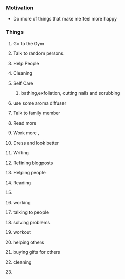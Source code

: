 ### Motivation
- Do more of things that make me feel more happy


### Things
1. Go to the Gym
2. Talk to random persons 
3. Help People
4. Cleaning 
5. Self Care
	1. bathing,exfoliation, cutting nails and scrubbing 

6. use some aroma diffuser
7. Talk to family member
8. Read more 
9. Work more , 
10. Dress and look better 
11. Writing 
12. Refining blogposts
13. Helping people 
14. Reading 
15. 



1. working  
2. talking to people  
3. solving problems  
4. workout  
5. helping others  
6. buying gifts for others  
7. cleaning  
8.



